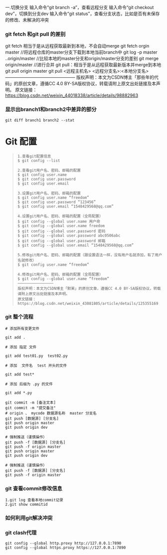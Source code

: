 一.切换分支
输入命令“git branch -a”，查看远程分支
输入命令“git checkout dev”，切换到分支dev
输入命令“git status”，查看分支状态，比如是否有未保存的修改、未解决的冲突





### git fetch 和git pull 的差别

git fetch 相当于是从远程获取最新到本地，不会自动merge
git fetch orgin master //将远程仓库的master分支下载到本地当前branch中
git log -p master ..origin/master //比较本地的master分支和origin/master分支的差别
git merge origin/master //进行合并
git pull：相当于是从远程获取最新版本并merge到本地
git pull origin master
git pull <远程主机名> <远程分支名>:<本地分支名>
————————————————
版权声明：本文为CSDN博主「那些年的代码」的原创文章，遵循CC 4.0 BY-SA版权协议，转载请附上原文出处链接及本声明。
原文链接：https://blog.csdn.net/weixin_44018338/article/details/98882963





###  显示出branch1和branch2中差异的部分

```
git diff branch1 branch2 --stat
```

 



# Git 配置

> ```
> 1.查看git配置信息
> $ git config --list
> 
> 2.查看git用户名、密码、邮箱的配置
> $ git config user.name
> $ git config user.password
> $ git config user.email
> 
> 3.设置git用户名、密码、邮箱的配置
> $ git config user.name “freedom”
> $ git config user.password “123456”
> $ git config user.email “1548429568@qq.com”
> 
> 4.设置git用户名、密码、邮箱的配置（全局配置）
> $ git config --global user.name 用户命
> $ git config --global user.name freedom
> $ git config --global user.password 密码
> $ git config --global user.password abc0506abc
> $ git config --global user.password 邮箱
> $ git config --global user.email “1548429568@qq.com”
> 
> 5.修改git用户名、密码、邮箱的配置（跟设置语法一样，没有用户名就添加，有了用户名就修改）
> $ git config user.name “freedom”
> 
> 4.修改git用户名、密码、邮箱的配置（全局配置）
> $ git config --global user.name “freedom”
> ————————————————
> 版权声明：本文为CSDN博主「默茉」的原创文章，遵循CC 4.0 BY-SA版权协议，转载请附上原文出处链接及本声明。
> 原文链接：https://blog.csdn.net/weixin_43081805/article/details/125355169
> ```
>
> 



### git 整个流程

```
# 添加所有变更文件

git add .

# 添加 指定 文件

git add test01.py  test02.py

# 添加  文件名  test 开头的文件

git add test*

# 添加 后缀为 .py 的文件

git add *.py

git commit -m [备注文本]
git commit -m "提交备注"
# origin 、 mycode 数据源名称  master 分支名
git push [数据源] [分支名]
git push origin master
git push origin dev
 
# 强制推送（谨慎操作）
git push -f [数据源] [分支名]
git push -f origin master
git push origin master
git push origin dev
 
# 强制推送（谨慎操作）
git push -f [数据源] [分支名]
git push -f origin master
```

### git 查看commit修改信息

```
1.git log 查看本地commit记录
2.git show commitid
```



### 如何利用git解决冲突







### git clash代理

```
git config --global http.proxy http://127.0.0.1:7890
git config --global https.proxy https://127.0.0.1:7890
```

